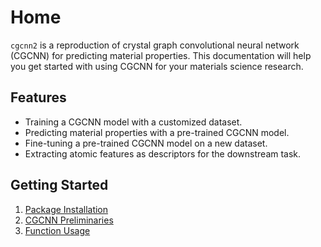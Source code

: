 # Home

`cgcnn2` is a reproduction of crystal graph convolutional neural network (CGCNN) for predicting material properties. This documentation will help you get started with using CGCNN for your materials science research.

## Features

- Training a CGCNN model with a customized dataset.
- Predicting material properties with a pre-trained CGCNN model.
- Fine-tuning a pre-trained CGCNN model on a new dataset.
- Extracting atomic features as descriptors for the downstream task.

## Getting Started

1. [Package Installation](1_installation.md)
2. [CGCNN Preliminaries](2_cgcnn.md)
3. [Function Usage](3_usage.md)
<!-- 4. [Examples](4_examples.md) -->
